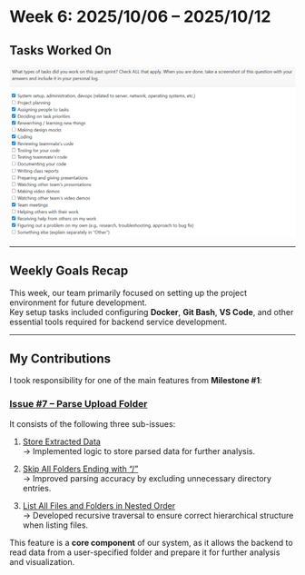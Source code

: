 # Week 6: 2025/10/06 – 2025/10/12

## Tasks Worked On
![Week6 Project Log](img/Week6PL.png)

---

## Weekly Goals Recap
This week, our team primarily focused on setting up the project environment for future development.  
Key setup tasks included configuring **Docker**, **Git Bash**, **VS Code**, and other essential tools required for backend service development.

---

## My Contributions
I took responsibility for one of the main features from **Milestone #1**:  
### [Issue #7 – Parse Upload Folder](https://github.com/COSC-499-W2025/capstone-project-team-9/issues/7#issue-3496337875)

It consists of the following three sub-issues:

1. [Store Extracted Data](https://github.com/COSC-499-W2025/capstone-project-team-9/issues/33)  
   → Implemented logic to store parsed data for further analysis.

2. [Skip All Folders Ending with “/”](https://github.com/COSC-499-W2025/capstone-project-team-9/issues/34)  
   → Improved parsing accuracy by excluding unnecessary directory entries.

3. [List All Files and Folders in Nested Order](https://github.com/COSC-499-W2025/capstone-project-team-9/issues/35)  
   → Developed recursive traversal to ensure correct hierarchical structure when listing files.

This feature is a **core component** of our system, as it allows the backend to read data from a user-specified folder and prepare it for further analysis and visualization.
